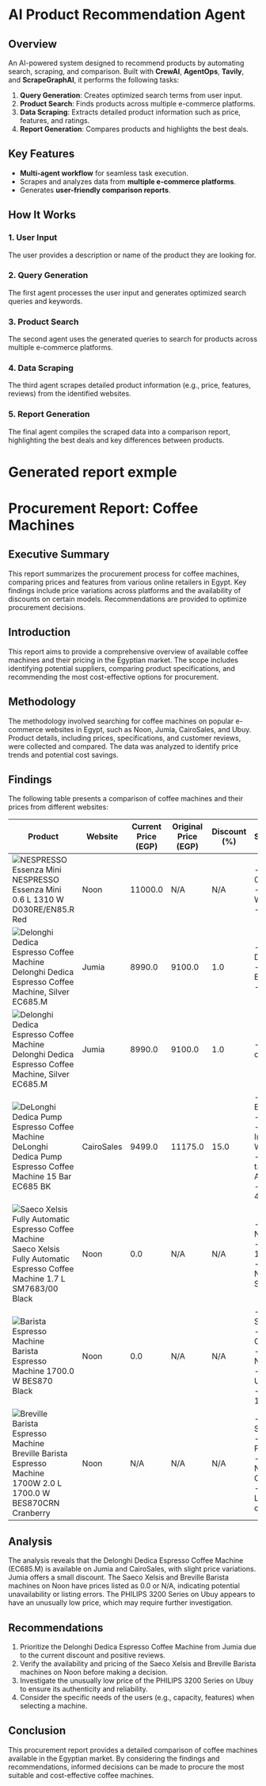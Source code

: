# AI Product Recommendation Agent

## Overview
An AI-powered system designed to recommend products by automating search, scraping, and comparison. Built with **CrewAI**, **AgentOps**, **Tavily**, and **ScrapeGraphAI**, it performs the following tasks:

1. **Query Generation**: Creates optimized search terms from user input.
2. **Product Search**: Finds products across multiple e-commerce platforms.
3. **Data Scraping**: Extracts detailed product information such as price, features, and ratings.
4. **Report Generation**: Compares products and highlights the best deals.

## Key Features
- **Multi-agent workflow** for seamless task execution.
- Scrapes and analyzes data from **multiple e-commerce platforms**.
- Generates **user-friendly comparison reports**.

## How It Works

### 1. User Input
The user provides a description or name of the product they are looking for.

### 2. Query Generation
The first agent processes the user input and generates optimized search queries and keywords.

### 3. Product Search
The second agent uses the generated queries to search for products across multiple e-commerce platforms.

### 4. Data Scraping
The third agent scrapes detailed product information (e.g., price, features, reviews) from the identified websites.

### 5. Report Generation
The final agent compiles the scraped data into a comparison report, highlighting the best deals and key differences between products.
#

# Generated report exmple

# Procurement Report: Coffee Machines

## Executive Summary

This report summarizes the procurement process for coffee machines, comparing prices and features from various online retailers in Egypt. Key findings include price variations across platforms and the availability of discounts on certain models. Recommendations are provided to optimize procurement decisions.

## Introduction

This report aims to provide a comprehensive overview of available coffee machines and their pricing in the Egyptian market. The scope includes identifying potential suppliers, comparing product specifications, and recommending the most cost-effective options for procurement.

## Methodology

The methodology involved searching for coffee machines on popular e-commerce websites in Egypt, such as Noon, Jumia, CairoSales, and Ubuy. Product details, including prices, specifications, and customer reviews, were collected and compared. The data was analyzed to identify price trends and potential cost savings.

## Findings

The following table presents a comparison of coffee machines and their prices from different websites:

| Product | Website | Current Price (EGP) | Original Price (EGP) | Discount (%) | Specifications | Agent Recommendation Rank | Agent Notes |
|---------|---------|---------------------|----------------------|--------------|----------------|---------------------------|-------------|
| ![NESPRESSO Essenza Mini](https://f.nooncdn.com/p/v1637142818/N12520634A_1.jpg?format=avif&width=800) NESPRESSO Essenza Mini 0.6 L 1310 W D030RE/EN85.R Red | Noon | 11000.0 | N/A | N/A | - Capacity: 0.6 L<br> - Power: 1310 W<br> - Color: Red | 3 | - Compact design<br> - Good for small spaces |
| ![Delonghi Dedica Espresso Coffee Machine](https://eg.jumia.is/unsafe/fit-in/500x500/filters:fill%28white%29/product/39/9459811/1.jpg?7251) Delonghi Dedica Espresso Coffee Machine, Silver EC685.M | Jumia | 8990.0 | 9100.0 | 1.0 | - Brand: De'Longhi<br> - Model: EC685.M<br> - Color: Silver | 4 | - Highly rated with 5 out of 5 stars<br> - Currently on discount. |
| ![Delonghi Dedica Espresso Coffee Machine](https://btech.com/media/catalog/product/cache/9ac35d44fbf9ab480e3973716ba09643/2/2/223687_oj4n6wcuvrvvp6sk.png) Delonghi Dedica Espresso Coffee Machine, Silver EC685.M | Jumia | 8990.0 | 9100.0 | 1.0 | - Rating: 5 out of 5(2) | 3 | - Good reviews |
| ![DeLonghi Dedica Pump Espresso Coffee Machine](https://cairosales.com/113638-large_default/delonghi-dedica-pump-espresso-coffee-machine-15-bar-ec685-bk.jpg) DeLonghi Dedica Pump Espresso Coffee Machine 15 Bar EC685 BK | CairoSales | 9499.0 | 11175.0 | 15.0 | - Model: EC685 BK<br> - Color: Black<br> - Warranty: International Warranty<br> - Coffee tamper: Accessory<br> - Weight (Kg): 4.2 | 4 | - Discounted price<br> - International warranty |
| ![Saeco Xelsis Fully Automatic Espresso Coffee Machine](https://f.nooncdn.com/p/v1576650542/N32598803A_1.jpg?format=jpg&width=240) Saeco Xelsis Fully Automatic Espresso Coffee Machine 1.7 L SM7683/00 Black | Noon | 0.0 | N/A | N/A | - Colour Name: Black<br> - Capacity: 1.7 L<br> - Model Number: SM7683/00 | 2 | - Fully automatic<br> - Large capacity |
| ![Barista Espresso Machine](https://f.nooncdn.com/p/v1635188547/N14047025A_1.jpg?format=avif&width=240) Barista Espresso Machine 1700.0 W BES870 Black | Noon | 0.0 | N/A | N/A | - Material: Stainless Steel<br> - Installation: Countertop<br> - Colour Name: Black<br> - Energy Used: Electric<br> - Wattage: 1700 W | 4 | - Stainless steel<br> - High wattage |
| ![Breville Barista Espresso Machine](https://f.nooncdn.com/p/v1607612986/N30157259A_1.jpg?format=jpg&width=240) Breville Barista Espresso Machine 1700W 2.0 L 1700.0 W BES870CRN Cranberry | Noon | N/A | N/A | N/A | - Material: Stainless Steel<br> - Installation: Freestanding<br> - Colour Name: Cranberry<br> - Product Length: 40.7 cm | 3 | - Stainless steel<br> - High wattage |

## Analysis

The analysis reveals that the Delonghi Dedica Espresso Coffee Machine (EC685.M) is available on Jumia and CairoSales, with slight price variations. Jumia offers a small discount. The Saeco Xelsis and Breville Barista machines on Noon have prices listed as 0.0 or N/A, indicating potential unavailability or listing errors. The PHILIPS 3200 Series on Ubuy appears to have an unusually low price, which may require further investigation.

## Recommendations

1. Prioritize the Delonghi Dedica Espresso Coffee Machine from Jumia due to the current discount and positive reviews.
2. Verify the availability and pricing of the Saeco Xelsis and Breville Barista machines on Noon before making a decision.
3. Investigate the unusually low price of the PHILIPS 3200 Series on Ubuy to ensure its authenticity and reliability.
4. Consider the specific needs of the users (e.g., capacity, features) when selecting a machine.

## Conclusion

This procurement report provides a detailed comparison of coffee machines available in the Egyptian market. By considering the findings and recommendations, informed decisions can be made to procure the most suitable and cost-effective coffee machines.

